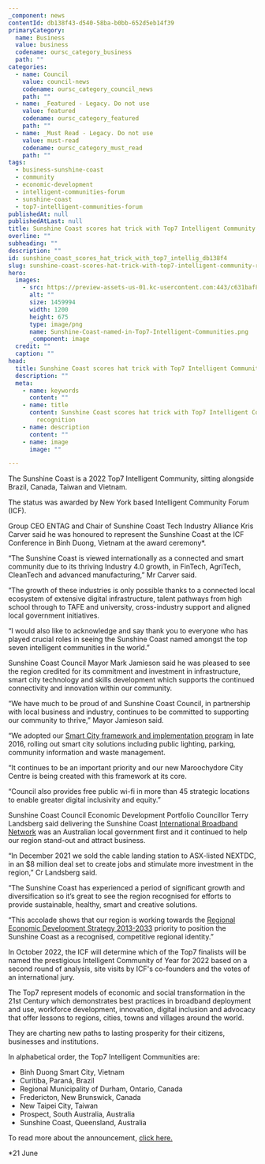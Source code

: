 ```yaml
---
_component: news
contentId: db138f43-d540-58ba-b0bb-652d5eb14f39
primaryCategory:
  name: Business
  value: business
  codename: oursc_category_business
  path: ""
categories:
  - name: Council
    value: council-news
    codename: oursc_category_council_news
    path: ""
  - name: _Featured - Legacy. Do not use
    value: featured
    codename: oursc_category_featured
    path: ""
  - name: _Must Read - Legacy. Do not use
    value: must-read
    codename: oursc_category_must_read
    path: ""
tags:
  - business-sunshine-coast
  - community
  - economic-development
  - intelligent-communities-forum
  - sunshine-coast
  - top7-intelligent-communities-forum
publishedAt: null
publishedAtLast: null
title: Sunshine Coast scores hat trick with Top7 Intelligent Community recognition
overline: ""
subheading: ""
description: ""
id: sunshine_coast_scores_hat_trick_with_top7_intellig_db138f4
slug: sunshine-coast-scores-hat-trick-with-top7-intelligent-community-recognition
hero:
  images:
    - src: https://preview-assets-us-01.kc-usercontent.com:443/c631baf8-1b46-001f-580c-d0001b68b4a8/5f9d16b8-7a91-497c-b086-69dff89a9868/Sunshine-Coast-named-in-Top7-Intelligent-Communities.png
      alt: ""
      size: 1459994
      width: 1200
      height: 675
      type: image/png
      name: Sunshine-Coast-named-in-Top7-Intelligent-Communities.png
      _component: image
  credit: ""
  caption: ""
head:
  title: Sunshine Coast scores hat trick with Top7 Intelligent Community recognition
  description: ""
  meta:
    - name: keywords
      content: ""
    - name: title
      content: Sunshine Coast scores hat trick with Top7 Intelligent Community
        recognition
    - name: description
      content: ""
    - name: image
      image: ""

---
```

The Sunshine Coast is a 2022 Top7 Intelligent Community, sitting alongside Brazil, Canada, Taiwan and Vietnam.

The status was awarded by New York based Intelligent Community Forum (ICF).

Group CEO ENTAG and Chair of Sunshine Coast Tech Industry Alliance Kris Carver said he was honoured to represent the Sunshine Coast at the ICF Conference in Binh Duong, Vietnam at the award ceremony\*.

“The Sunshine Coast is viewed internationally as a connected and smart community due to its thriving Industry 4.0 growth, in FinTech, AgriTech, CleanTech and advanced manufacturing,” Mr Carver said.

“The growth of these industries is only possible thanks to a connected local ecosystem of extensive digital infrastructure, talent pathways from high school through to TAFE and university, cross-industry support and aligned local government initiatives.

“I would also like to acknowledge and say thank you to everyone who has played crucial roles in seeing the Sunshine Coast named amongst the top seven intelligent communities in the world.”

Sunshine Coast Council Mayor Mark Jamieson said he was pleased to see the region credited for its commitment and investment in infrastructure, smart city technology and skills development which supports the continued connectivity and innovation within our community.

“We have much to be proud of and Sunshine Coast Council, in partnership with local business and industry, continues to be committed to supporting our community to thrive,” Mayor Jamieson said.

“We adopted our [Smart City framework and implementation program](https://www.sunshinecoast.qld.gov.au/Council/Planning-and-Projects/Major-Regional-Projects/Smart-City)
&#x20;in late 2016, rolling out smart city solutions including public lighting, parking, community information and waste management.  

“It continues to be an important priority and our new Maroochydore City Centre is being created with this framework at its core.

“Council also provides free public wi-fi in more than 45 strategic locations to enable greater digital inclusivity and equity.”

Sunshine Coast Council Economic Development Portfolio Councillor Terry Landsberg said delivering the Sunshine Coast [International Broadband Network](https://www.sunshinecoast.qld.gov.au/Council/Planning-and-Projects/Major-Regional-Projects/Undersea-Cable)
&#x20;was an Australian local government first and it continued to help our region stand-out and attract business.

“In December 2021 we sold the cable landing station to ASX-listed NEXTDC, in an $8 million deal set to create jobs and stimulate more investment in the region,” Cr Landsberg said.

“The Sunshine Coast has experienced a period of significant growth and diversification so it’s great to see the region recognised for efforts to provide sustainable, healthy, smart and creative solutions.  

“This accolade shows that our region is working towards the [Regional Economic Development Strategy 2013-2033](https://www.sunshinecoast.qld.gov.au/Council/Planning-and-Projects/Regional-Strategies/Regional-Economic-Development-Strategy-2013-to-2033#:~:text=The%20strategy%20provides%20a%2020,local%20residents%20and%20businesses%20alike)
&#x20;priority to position the Sunshine Coast as a recognised, competitive regional identity.”

In October 2022, the ICF will determine which of the Top7 finalists will be named the prestigious Intelligent Community of Year for 2022 based on a second round of analysis, site visits by ICF's co-founders and the votes of an international jury.

The Top7 represent models of economic and social transformation in the 21st Century which demonstrates best practices in broadband deployment and use, workforce development, innovation, digital inclusion and advocacy that offer lessons to regions, cities, towns and villages around the world. 

They are charting new paths to lasting prosperity for their citizens, businesses and institutions. 

In alphabetical order, the Top7 Intelligent Communities are:

*   Binh Duong Smart City, Vietnam
*   Curitiba, Paraná, Brazil
*   Regional Municipality of Durham, Ontario, Canada
*   Fredericton, New Brunswick, Canada
*   New Taipei City, Taiwan
*   Prospect, South Australia, Australia
*   Sunshine Coast, Queensland, Australia

To read more about the announcement, [click here.](http://www.intelligentcommunity.org/the_intelligent_community_forum_names_the_global_top7_intelligent_communities_of_2022)


\*21 June
